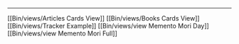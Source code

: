 
***
[[Bin/views/Articles Cards View]]
[[Bin/views/Books Cards View]]
[[Bin/views/Tracker Example]]
[[Bin/views/view Memento Mori Day]]
[[Bin/views/view Memento Mori Full]]